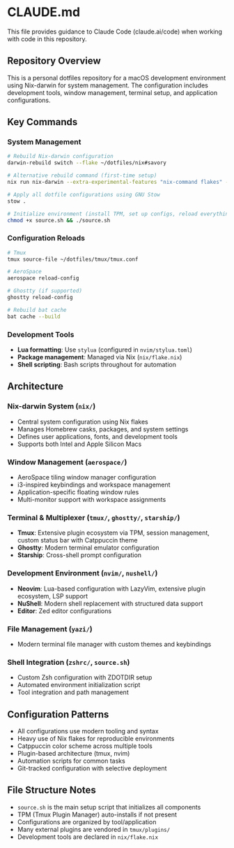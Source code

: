 # CLAUDE.md

This file provides guidance to Claude Code (claude.ai/code) when working with code in this repository.

## Repository Overview

This is a personal dotfiles repository for a macOS development environment using Nix-darwin for system management. The configuration includes development tools, window management, terminal setup, and application configurations.

## Key Commands

### System Management
```bash
# Rebuild Nix-darwin configuration
darwin-rebuild switch --flake ~/dotfiles/nix#savory

# Alternative rebuild command (first-time setup)
nix run nix-darwin --extra-experimental-features "nix-command flakes" -- switch --flake ~/dotfiles/nix#savory

# Apply all dotfile configurations using GNU Stow
stow .

# Initialize environment (install TPM, set up configs, reload everything)
chmod +x source.sh && ./source.sh
```

### Configuration Reloads
```bash
# Tmux
tmux source-file ~/dotfiles/tmux/tmux.conf

# AeroSpace
aerospace reload-config

# Ghostty (if supported)
ghostty reload-config

# Rebuild bat cache
bat cache --build
```

### Development Tools
- **Lua formatting**: Use `stylua` (configured in `nvim/stylua.toml`)
- **Package management**: Managed via Nix (`nix/flake.nix`)
- **Shell scripting**: Bash scripts throughout for automation

## Architecture

### Nix-darwin System (`nix/`)
- Central system configuration using Nix flakes
- Manages Homebrew casks, packages, and system settings
- Defines user applications, fonts, and development tools
- Supports both Intel and Apple Silicon Macs

### Window Management (`aerospace/`)
- AeroSpace tiling window manager configuration
- i3-inspired keybindings and workspace management
- Application-specific floating window rules
- Multi-monitor support with workspace assignments

### Terminal & Multiplexer (`tmux/`, `ghostty/`, `starship/`)
- **Tmux**: Extensive plugin ecosystem via TPM, session management, custom status bar with Catppuccin theme
- **Ghostty**: Modern terminal emulator configuration
- **Starship**: Cross-shell prompt configuration

### Development Environment (`nvim/`, `nushell/`)
- **Neovim**: Lua-based configuration with LazyVim, extensive plugin ecosystem, LSP support
- **NuShell**: Modern shell replacement with structured data support
- **Editor**: Zed editor configurations

### File Management (`yazi/`)
- Modern terminal file manager with custom themes and keybindings

### Shell Integration (`zshrc/`, `source.sh`)
- Custom Zsh configuration with ZDOTDIR setup
- Automated environment initialization script
- Tool integration and path management

## Configuration Patterns

- All configurations use modern tooling and syntax
- Heavy use of Nix flakes for reproducible environments
- Catppuccin color scheme across multiple tools
- Plugin-based architecture (tmux, nvim)
- Automation scripts for common tasks
- Git-tracked configuration with selective deployment

## File Structure Notes

- `source.sh` is the main setup script that initializes all components
- TPM (Tmux Plugin Manager) auto-installs if not present
- Configurations are organized by tool/application
- Many external plugins are vendored in `tmux/plugins/`
- Development tools are declared in `nix/flake.nix`